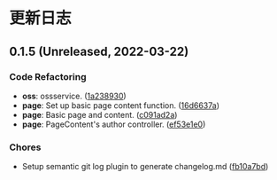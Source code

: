 # 更新日志

## 0.1.5 (Unreleased, 2022-03-22)

### Code Refactoring

- **oss**: ossservice. ([1a238930]())
- **page**: Set up basic page content function. ([16d6637a]())
- **page**: Basic page and content. ([c091ad2a]())
- **page**: PageContent's author controller. ([ef53e1e0]())


### Chores

- Setup semantic git log plugin to generate changelog.md ([fb10a7bd]())

